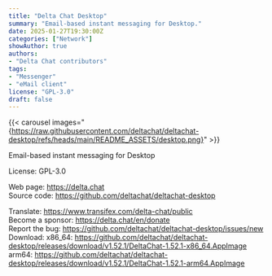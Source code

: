 ```yaml
---
title: "Delta Chat Desktop"
summary: "Email-based instant messaging for Desktop."
date: 2025-01-27T19:30:00Z
categories: ["Network"]
showAuthor: true
authors:
- "Delta Chat contributors"
tags: 
- "Messenger"
- "eMail client"
license: "GPL-3.0"
draft: false
---
```


{{< carousel images="{https://raw.githubusercontent.com/deltachat/deltachat-desktop/refs/heads/main/README_ASSETS/desktop.png}" >}}

Email-based instant messaging for Desktop

License: GPL-3.0

Web page: <https://delta.chat>  
Source code: <https://github.com/deltachat/deltachat-desktop>

Translate: <https://www.transifex.com/delta-chat/public>  
Become a sponsor: <https://delta.chat/en/donate>  
Report the bug: <https://github.com/deltachat/deltachat-desktop/issues/new>  
Download: x86_64: <https://github.com/deltachat/deltachat-desktop/releases/download/v1.52.1/DeltaChat-1.52.1-x86_64.AppImage>  
          arm64: <https://github.com/deltachat/deltachat-desktop/releases/download/v1.52.1/DeltaChat-1.52.1-arm64.AppImage>
